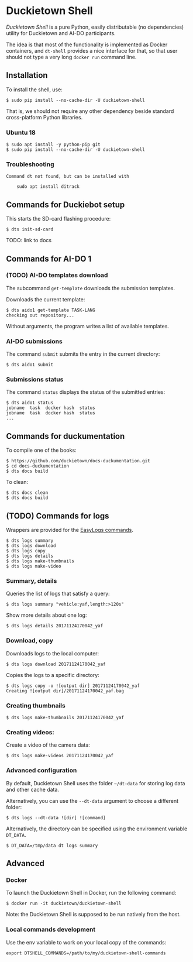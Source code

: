 # Duckietown Shell

*Duckietown Shell* is a pure Python, easily distributable (no dependencies) utility for Duckietown and AI-DO participants.

The idea is that most of the functionality is implemented as Docker containers, and `dt-shell` provides a nice interface for that, so that user should not type a very long `docker run` command line.


## Installation

To install the shell, use:

    $ sudo pip install --no-cache-dir -U duckietown-shell

That is, we should not require any other dependency beside standard cross-platform Python libraries.


### Ubuntu 18

    $ sudo apt install -y python-pip git
    $ sudo pip install --no-cache-dir -U duckietown-shell



### Troubleshooting


    Command dt not found, but can be installed with 
    
        sudo apt install ditrack
        
        
    
## Commands for Duckiebot setup

This starts the SD-card flashing procedure:

    $ dts init-sd-card

TODO: link to docs

##  Commands for AI-DO 1 

### (TODO) AI-DO templates download

The subcommand `get-template` downloads the submission templates.

Downloads the current template:

    $ dts aido1 get-template TASK-LANG
    checking out repository...

Without arguments, the program writes a list of available templates.


### AI-DO submissions

The command `submit` submits the entry in the current directory:

    $ dts aido1 submit

### Submissions status

The command `status` displays the status of the submitted entries:

    $ dts aido1 status
    jobname  task  docker hash  status
    jobname  task  docker hash  status
    ...

## Commands for duckumentation

To compile one of the books:

    $ https://github.com/duckietown/docs-duckumentation.git
    $ cd docs-duckumentation
    $ dts docs build

To clean:

    $ dts docs clean
    $ dts docs build

## (TODO) Commands for logs

Wrappers are provided for the [EasyLogs commands][easy_logs].

    $ dts logs summary
    $ dts logs download
    $ dts logs copy
    $ dts logs details
    $ dts logs make-thumbnails
    $ dts logs make-video

[easy_logs]: http://docs.duckietown.org/software_devel/out/easy_logs.html

### Summary, details

Queries the list of logs that satisfy a query:

    $ dts logs summary "vehicle:yaf,length:>120s"

Show more details about one log:

    $ dts logs details 20171124170042_yaf

### Download, copy

Downloads logs to the local computer:

    $ dts logs download 20171124170042_yaf

Copies the logs to a specific directory:

    $ dts logs copy -o ![output dir] 20171124170042_yaf
    Creating ![output dir]/20171124170042_yaf.bag

### Creating thumbnails

    $ dts logs make-thumbnails 20171124170042_yaf

### Creating videos:

Create a video of the camera data:

    $ dts logs make-videos 20171124170042_yaf

### Advanced configuration

By default, Duckietown Shell uses the folder `~/dt-data` for storing log data and other cache data.

Alternatively, you can use the `--dt-data` argument to choose a different folder:

    $ dts logs --dt-data ![dir] ![command]

Alternatively, the directory can be specified using the environment variable `DT_DATA`.

    $ DT_DATA=/tmp/data dt logs summary


## Advanced

### Docker

To launch the Duckietown Shell in Docker, run the following command:

    $ docker run -it duckietown/duckietown-shell
    
Note: the Duckietown Shell is supposed to be run natively from the host.

### Local commands development

Use the env variable to work on your local copy of the commands:

    export DTSHELL_COMMANDS=/path/to/my/duckietown-shell-commands
 
   
